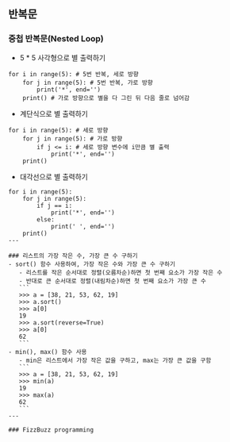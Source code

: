 ## 반복문
### 중첩 반복문(Nested Loop)
   - 5 * 5 사각형으로 별 출력하기
   ```
   for i in range(5): # 5번 반복, 세로 방향
       for j in range(5): # 5번 반복, 가로 방향
           print('*', end='')
       print() # 가로 방향으로 별을 다 그린 뒤 다음 줄로 넘어감
   ```
   - 계단식으로 별 출력하기
   ```
   for i in range(5): # 세로 방향
       for j in range(5): # 가로 방향
           if j <= i: # 세로 방향 변수에 i만큼 별 출력
               print('*', end='')
       print()
   ```
   - 대각선으로 별 출력하기
   ```
   for i in range(5):
       for j in range(5):
           if j == i:
               print('*', end='')
           else:
               print(' ', end='')
       print()
---

### 리스트의 가장 작은 수, 가장 큰 수 구하기
   - sort() 함수 사용하여, 가장 작은 수와 가장 큰 수 구하기
      - 리스트를 작은 순서대로 정렬(오름차순)하면 첫 번째 요소가 가장 작은 수
      - 반대로 큰 순서대로 정렬(내림차순)하면 첫 번째 요소가 가장 큰 수
      ```
      >>> a = [38, 21, 53, 62, 19]
      >>> a.sort()
      >>> a[0]
      19
      >>> a.sort(reverse=True)
      >>> a[0]
      62
      ```
   - min(), max() 함수 사용
      - min은 리스트에서 가장 작은 값을 구하고, max는 가장 큰 값을 구함
      ```
      >>> a = [38, 21, 53, 62, 19]
      >>> min(a)
      19
      >>> max(a)
      62
      ```
---

### FizzBuzz programming

      
   
